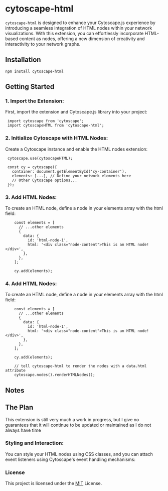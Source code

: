 # cytoscape-html
`cytoscape-html` is designed to enhance your Cytoscape.js experience by introducing a seamless integration of HTML nodes within your network visualizations. With this extension, you can effortlessly incorporate HTML-based content as nodes, offering a new dimension of creativity and interactivity to your network graphs.

## Installation  
`npm install cytoscape-html`

## Getting Started
### 1. Import the Extension:
   First, import the extension and Cytoscape.js library into your project:
   ```
    import cytoscape from 'cytoscape';
    import cytoscapeHTML from 'cytoscape-html';
   ```

### 2.  Initialize Cytoscape with HTML Nodes:
   Create a Cytoscape instance and enable the HTML nodes extension:
   ```
    cytoscape.use(cytoscapeHTML);

    const cy = cytoscape({
      container: document.getElementById('cy-container'),
      elements: [...], // Define your network elements here
      // Other Cytoscape options...
    });
   ```


### 3.  Add HTML Nodes:
  To create an HTML node, define a node in your elements array with the html field:  
  ```
      const elements = [
        // ...other elements
        {
          data: {
            id: 'html-node-1',
            html: '<div class="node-content">This is an HTML node!</div>',
          },
        },
      ];
      
      cy.add(elements);
  ```

### 4.  Add HTML Nodes:
  To create an HTML node, define a node in your elements array with the html field:  
  ```
      const elements = [
        // ...other elements
        {
          data: {
            id: 'html-node-1',
            html: '<div class="node-content">This is an HTML node!</div>',
          },
        },
      ];
      
      cy.add(elements);

      // tell cytoscape-html to render the nodes with a data.html attribute
      cytoscape.nodes().renderHTMLNodes();
  ```

## Notes

## The Plan
This extension is still very much a work in progress, but I give no guarantees that it will continue to be updated or maintained as I do not always have time

### Styling and Interaction:
You can style your HTML nodes using CSS classes, and you can attach event listeners using Cytoscape's event handling mechanisms:

### License
This project is licensed under the [MIT](https://github.com/BradyDouthit/cytoscape-html/blob/main/LICENSE) License.
